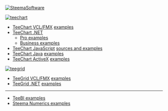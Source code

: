 
[![SteemaSoftware](https://user-images.githubusercontent.com/1788228/148072537-782b51e0-02f4-45dc-a28c-9d7c590c5cc3.png)](https://www.steema.com)

[![teechart](https://user-images.githubusercontent.com/1788228/148073705-b97d1b13-11b1-46c1-9cf0-dcfe282214f4.png)](https://www.steema.com)

- [TeeChart VCL/FMX](https://www.steema.com/product/vcl) [examples](https://github.com/Steema/TeeChart-VCL-FMX-Samples)
- [TeeChart .NET](https://www.steema.com/product/net)
  - [Pro examples](https://github.com/Steema/TeeChart-NET-Pro-Samples)
  - [Business examples](https://github.com/Steema/TeeChart-NET-Business-Samples)
- [TeeChart JavaScript](https://www.steema.com/product/html5) [sources and examples](https://github.com/Steema/TeeChart-JavaScript-Samples)
- [TeeChart Java](https://www.steema.com/product/java) [examples](https://github.com/Steema/TeeChart-JAVA-Samples)
- [TeeChart ActiveX](https://www.steema.com/product/ax) [examples](https://github.com/Steema/TeeChart-ActiveX-Samples)

[![teegrid](https://user-images.githubusercontent.com/1788228/148073636-5d5cb38a-e2bb-4472-97c1-f9e7f2283884.png)](https://www.steema.com)

- [TeeGrid VCL/FMX](https://www.steema.com/product/gridvcl) [examples](https://github.com/Steema/TeeGrid-VCL-FMX-Samples)
- [TeeGrid .NET](https://www.steema.com/product/gridnet) [examples](https://github.com/Steema/TeeGrid-NET-Samples)

---

- [TeeBI examples](https://github.com/Steema/Steema-BI-Samples)
- [Steema Numerics examples](https://github.com/Steema/Steema-Numerics-Samples)
